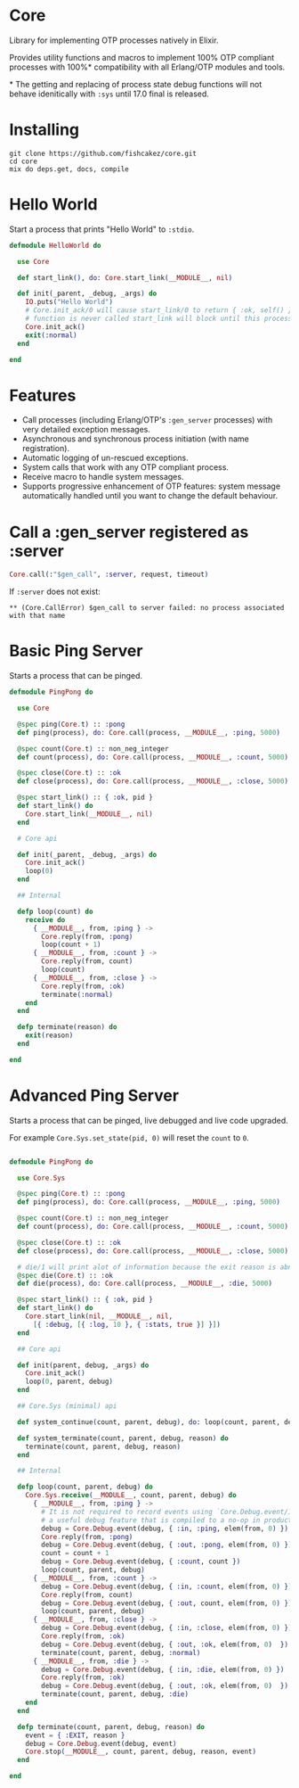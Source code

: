 # Core
Library for implementing OTP processes natively in Elixir.

Provides utility functions and macros to implement 100% OTP compliant
processes with 100%\* compatibility with all Erlang/OTP modules and tools.

\* The getting and replacing of process state debug functions will not
behave idenitically with `:sys` until 17.0 final is released.

# Installing
```
git clone https://github.com/fishcakez/core.git
cd core
mix do deps.get, docs, compile
```

# Hello World
Start a process that prints "Hello World" to `:stdio`.
```elixir
defmodule HelloWorld do

  use Core

  def start_link(), do: Core.start_link(__MODULE__, nil)

  def init(_parent, _debug, _args) do
    IO.puts("Hello World")
    # Core.init_ack/0 will cause start_link/0 to return { :ok, self() }. If this
    # function is never called start_link will block until this process exits.
    Core.init_ack()
    exit(:normal)
  end

end
```

# Features
* Call processes (including Erlang/OTP's `:gen_server` processes) with
  very detailed exception messages.
* Asynchronous and synchronous process initiation (with name registration).
* Automatic logging of un-rescued exceptions.
* System calls that work with any OTP compliant process.
* Receive macro to handle system messages.
* Supports progressive enhancement of OTP features: system message
  automatically handled until you want to change the default behaviour.

# Call a :gen\_server registered as :server
```elixir
Core.call(:"$gen_call", :server, request, timeout)
```
If `:server` does not exist:
```
** (Core.CallError) $gen_call to server failed: no process associated with that name
```

# Basic Ping Server
Starts a process that can be pinged.
```elixir
defmodule PingPong do

  use Core

  @spec ping(Core.t) :: :pong
  def ping(process), do: Core.call(process, __MODULE__, :ping, 5000)

  @spec count(Core.t) :: non_neg_integer
  def count(process), do: Core.call(process, __MODULE__, :count, 5000)

  @spec close(Core.t) :: :ok
  def close(process), do: Core.call(process, __MODULE__, :close, 5000)

  @spec start_link() :: { :ok, pid }
  def start_link() do
    Core.start_link(__MODULE__, nil)
  end

  # Core api

  def init(_parent, _debug, _args) do
    Core.init_ack()
    loop(0)
  end

  ## Internal

  defp loop(count) do
    receive do
      { __MODULE__, from, :ping } ->
        Core.reply(from, :pong)
        loop(count + 1)
      { __MODULE__, from, :count } ->
        Core.reply(from, count)
        loop(count)
      { __MODULE__, from, :close } ->
        Core.reply(from, :ok)
        terminate(:normal)
    end
  end

  defp terminate(reason) do
    exit(reason)
  end

end
```

# Advanced Ping Server
Starts a process that can be pinged, live debugged and live code
upgraded.

For example `Core.Sys.set_state(pid, 0)` will reset the `count` to `0`.
```elixir

defmodule PingPong do

  use Core.Sys

  @spec ping(Core.t) :: :pong
  def ping(process), do: Core.call(process, __MODULE__, :ping, 5000)

  @spec count(Core.t) :: non_neg_integer
  def count(process), do: Core.call(process, __MODULE__, :count, 5000)

  @spec close(Core.t) :: :ok
  def close(process), do: Core.call(process, __MODULE__, :close, 5000)

  # die/1 will print alot of information because the exit reason is abnormal.
  @spec die(Core.t) :: :ok
  def die(process), do: Core.call(process, __MODULE__, :die, 5000)

  @spec start_link() :: { :ok, pid }
  def start_link() do
    Core.start_link(nil, __MODULE__, nil,
      [{ :debug, [{ :log, 10 }, { :stats, true }] }])
  end

  ## Core api

  def init(parent, debug, _args) do
    Core.init_ack()
    loop(0, parent, debug)
  end

  ## Core.Sys (minimal) api

  def system_continue(count, parent, debug), do: loop(count, parent, debug)

  def system_terminate(count, parent, debug, reason) do
    terminate(count, parent, debug, reason)
  end

  ## Internal

  defp loop(count, parent, debug) do
    Core.Sys.receive(__MODULE__, count, parent, debug) do
      { __MODULE__, from, :ping } ->
        # It is not required to record events using `Core.Debug.event/1` but is
        # a useful debug feature that is compiled to a no-op in production.
        debug = Core.Debug.event(debug, { :in, :ping, elem(from, 0) })
        Core.reply(from, :pong)
        debug = Core.Debug.event(debug, { :out, :pong, elem(from, 0) })
        count = count + 1
        debug = Core.Debug.event(debug, { :count, count })
        loop(count, parent, debug)
      { __MODULE__, from, :count } ->
        debug = Core.Debug.event(debug, { :in, :count, elem(from, 0) })
        Core.reply(from, count)
        debug = Core.Debug.event(debug, { :out, count, elem(from, 0) })
        loop(count, parent, debug)
      { __MODULE__, from, :close } ->
        debug = Core.Debug.event(debug, { :in, :close, elem(from, 0) })
        Core.reply(from, :ok)
        debug = Core.Debug.event(debug, { :out, :ok, elem(from, 0)  })
        terminate(count, parent, debug, :normal)
      { __MODULE__, from, :die } ->
        debug = Core.Debug.event(debug, { :in, :die, elem(from, 0) })
        Core.reply(from, :ok)
        debug = Core.Debug.event(debug, { :out, :ok, elem(from, 0)  })
        terminate(count, parent, debug, :die)
    end
  end

  defp terminate(count, parent, debug, reason) do
    event = { :EXIT, reason }
    debug = Core.Debug.event(debug, event)
    Core.stop(__MODULE__, count, parent, debug, reason, event)
  end

end
```





